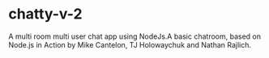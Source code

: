 # chatty-v-2
A multi room multi user chat app using NodeJs.A basic chatroom, based on Node.js in Action by Mike Cantelon, TJ Holowaychuk and Nathan Rajlich.


